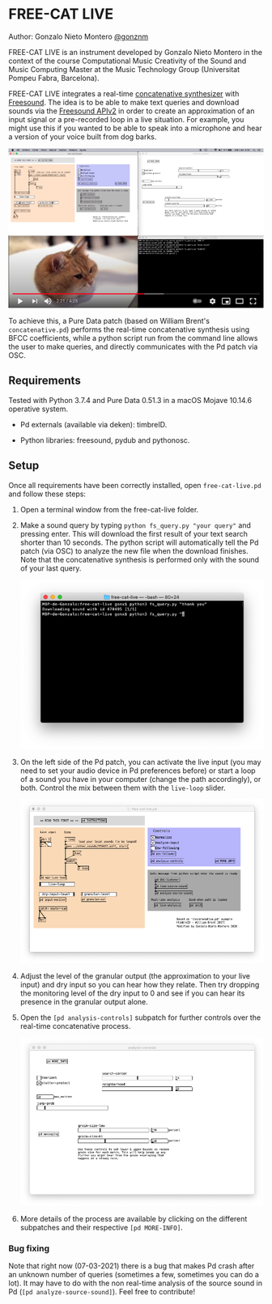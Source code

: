 # FREE-CAT LIVE
Author: Gonzalo Nieto Montero [@gonznm](https://github.com/gonznm)

FREE-CAT LIVE is an instrument developed by Gonzalo Nieto Montero in the context of the course Computational Music Creativity of the Sound and Music Computing Master at the Music Technology Group (Universitat Pompeu Fabra, Barcelona).

FREE-CAT LIVE integrates a real-time [concatenative synthesizer](https://en.wikipedia.org/wiki/Concatenative_synthesis#:~:text=Concatenative%20synthesis%20is%20a%20technique,milliseconds%20up%20to%201%20second.) with [Freesound](https://freesound.org/). The idea is to be able to make text queries and download sounds via the [Freesound APIv2](https://freesound.org/docs/api/overview.html) in order to create an approximation of an input signal or a pre-recorded loop in a live situation. For example, you might use this if you wanted to be able to speak into a microphone and hear a version of your voice built from dog barks.

[![Youtube Demo](./.screenshots/demo_video.png)](https://www.youtube.com/watch?v=nhlqn3-BCrI)

To achieve this, a Pure Data patch (based on William Brent's ```concatenative.pd```) performs the real-time concatenative synthesis using BFCC coefficients, while a python script run from the command line allows the user to make queries, and directly communicates with the Pd patch via OSC.

## Requirements

Tested with Python 3.7.4 and Pure Data 0.51.3 in a macOS Mojave 10.14.6 operative system.

- Pd externals (available via deken): timbreID.

- Python libraries: freesound, pydub and pythonosc.

## Setup
Once all requirements have been correctly installed, open ```free-cat-live.pd``` and follow these steps:

1) Open a terminal window from the free-cat-live folder.

2) Make a sound query by typing ```python fs_query.py "your query"``` and pressing enter. This will download the first result of your text search shorter than 10 seconds. The python script will automatically tell the Pd patch (via OSC) to analyze the new file when the download finishes. Note that the concatenative synthesis is performed only with the sound of your last query. <div style="text-align:center"><img src="./.screenshots/query.png"/></div>
3) On the left side of the Pd patch, you can activate the live input (you may need to set your audio device in Pd preferences before) or start a loop of a sound you have in your computer (change the path accordingly), or both. Control the mix between them with the ```live-loop``` slider. <div style="text-align:center"><img src="./.screenshots/Pd-patch.png"/></div>
4) Adjust the level of the granular output (the approximation to your live input) and dry input so you can hear how they relate. Then try dropping the monitoring level of the dry input to 0 and see if you can hear its presence in the granular output alone.
5) Open the ```[pd analysis-controls]``` subpatch for further controls over the real-time concatenative process. <div style="text-align:center"><img src="./.screenshots/sub-patch.png"/></div>
6) More details of the process are available by clicking on the different subpatches and their respective ```[pd MORE-INFO]```.

### Bug fixing
Note that right now (07-03-2021) there is a bug that makes Pd crash after an unknown number of queries (sometimes a few, sometimes you can do a lot). It may have to do with the non real-time analysis of the source sound in Pd (```[pd analyze-source-sound]```). Feel free to contribute!


